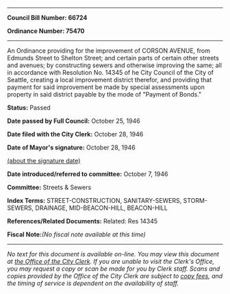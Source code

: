 

********

**Council Bill Number: 66724**
   
**Ordinance Number: 75470**
********

 An Ordinance providing for the improvement of CORSON AVENUE, from Edmunds Street to Shelton Street; and certain parts of certain other streets and avenues; by constructing sewers and otherwise improving the same; all in accordance with Resolution No. 14345 of he City Council of the City of Seattle, creating a local improvement district therefor, and providing that payment for said improvement be made by special assessments upon property in said district payable by the mode of "Payment of Bonds."

**Status:** Passed
   
**Date passed by Full Council:** October 25, 1946
   
**Date filed with the City Clerk:** October 28, 1946
   
**Date of Mayor's signature:** October 28, 1946
   
[(about the signature date)](/~public/approvaldate.htm)
   
   
   
**Date introduced/referred to committee:** October 7, 1946
   
**Committee:** Streets & Sewers
   
   
**Index Terms:** STREET-CONSTRUCTION, SANITARY-SEWERS, STORM-SEWERS, DRAINAGE, MID-BEACON-HILL, BEACON-HILL

**References/Related Documents:** Related: Res 14345

**Fiscal Note:**_(No fiscal note available at this time)_
********

_No text for this document is available on-line. You may view this document at [the Office of the City Clerk](http://www.seattle.gov/leg/clerk/contactUs.htm). If you are unable to visit the Clerk's Office, you may request a copy or scan be made for you by Clerk staff. Scans and copies provided by the Office of the City Clerk are subject to [copy fees](http://clerk.seattle.gov/~public/clerkfees.htm), and the timing of service is dependent on the availability of staff._

